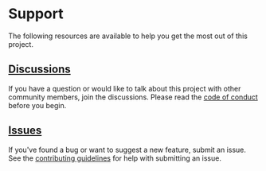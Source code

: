 # Support

The following resources are available to help you get the most out of this
project.

## [Discussions][]

If you have a question or would like to talk about this project with other
community members, join the discussions. Please read the [code of conduct][]
before you begin.

## [Issues][]

If you've found a bug or want to suggest a new feature, submit an issue. See the
[contributing guidelines][] for help with submitting an issue.

[code of conduct]: CODE_OF_CONDUCT.md
[contributing guidelines]: CONTRIBUTING.md
[discussions]: https://github.com/mgsisk/remark-lint-config/discussions
[issues]: https://github.com/mgsisk/remark-lint-config/issues
